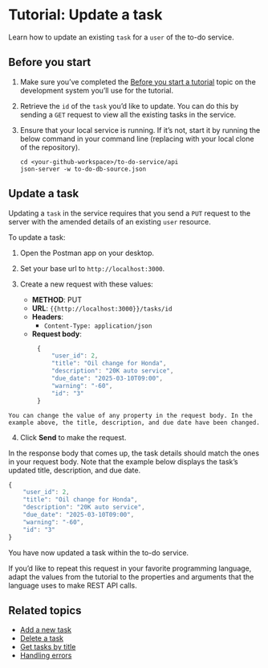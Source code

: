 # Tutorial: Update a task

Learn how to update an existing `task` for a `user` of the to-do service.

## Before you start

1. Make sure you’ve completed the [Before you start a tutorial](before-you-start-a-tutorial) topic on the development system you’ll use for the tutorial.

2. Retrieve the `id` of the `task` you’d like to update. You can do this by sending a `GET` request to view all the existing tasks in the service.

3. Ensure that your local service is running. If it’s not, start it by running the below command in your command line (replacing <your-github-workspace> with your local clone of the repository).

    ```shell
    cd <your-github-workspace>/to-do-service/api
    json-server -w to-do-db-source.json
    ```


## Update a task

Updating a `task` in the service requires that you send a `PUT` request to the server with the amended details of an existing `user` resource.

To update a task:

1. Open the Postman app on your desktop.

2. Set your base url to `http://localhost:3000`.

3. Create a new request with these values:
    * **METHOD**: PUT
    * **URL**: `{{http://localhost:3000}}/tasks/id`
    * **Headers**:
        * `Content-Type: application/json`
    * **Request body**:
		
```js
		{
		    "user_id": 2,
		    "title": "Oil change for Honda",
		    "description": "20K auto service",
		    "due_date": "2025-03-10T09:00",
		    "warning": "-60",
		    "id": "3"
		}
```		

	You can change the value of any property in the request body. In the example above, the title, description, and due date have been changed.



 4. Click **Send** to make the request.

   In the response body that comes up, the task details should match the ones in your request body. Note that the example below displays the task’s updated title, description, and due date.

```js
{
    "user_id": 2,
    "title": "Oil change for Honda",
    "description": "20K auto service",
    "due_date": "2025-03-10T09:00",
    "warning": "-60",
    "id": "3"
}
```

You have now updated a task within the to-do service.

If you’d like to repeat this request in your favorite programming language, adapt the values from
the tutorial to the properties and arguments that the language uses to make REST API calls.

## Related topics

* [Add a new task](./add-a-new-task.md)
* [Delete a task](./delete-a-task.md)
* [Get tasks by title](../api/tasks-get-task-by-title.md)
* [Handling errors](../api/handling-errors.md)
